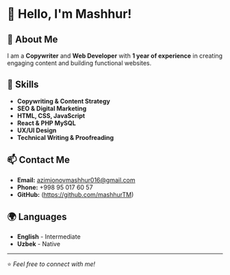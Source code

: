 # 👋 Hello, I'm Mashhur!

## 🚀 About Me
I am a **Copywriter** and **Web Developer** with **1 year of experience** in creating engaging content and building functional websites.

## 💼 Skills
- **Copywriting & Content Strategy**
- **SEO & Digital Marketing**
- **HTML, CSS, JavaScript**
- **React & PHP MySQL**
- **UX/UI Design**
- **Technical Writing & Proofreading**

## 📫 Contact Me
- **Email:** azimjonovmashhur016@gmail.com
- **Phone:** +998 95 017 60 57 
- **GitHub:** (https://github.com/mashhurTM)

## 🌍 Languages
- **English** - Intermediate
- **Uzbek** - Native

---
⭐️ *Feel free to connect with me!*
